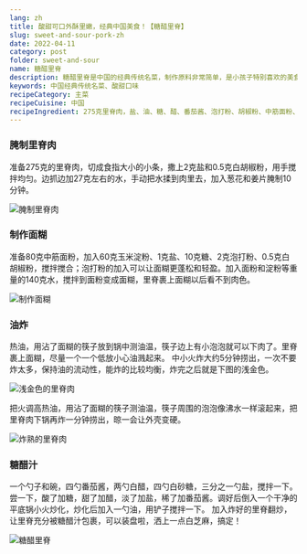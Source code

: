 ```yaml
---
lang: zh
title: 酸甜可口外酥里嫩，经典中国美食！【糖醋里脊】
slug: sweet-and-sour-pork-zh
date: 2022-04-11
category: post
folder: sweet-and-sour
name: 糖醋里脊
description: 糖醋里脊是中国的经典传统名菜，制作原料非常简单，是小孩子特别喜欢的美食
keywords: 中国经典传统名菜、酸甜口味
recipeCategory: 主菜
recipeCuisine: 中国
recipeIngredient: 275克里脊肉，盐、油、糖、醋、番茄酱、泡打粉、胡椒粉、中筋面粉、玉米淀粉、白芝麻
---
```


<!-- start slipsum code -->
### 腌制里脊肉
准备275克的里脊肉，切成食指大小的小条，撒上2克盐和0.5克白胡椒粉，用手搅拌均匀。边抓边加27克左右的水，手动把水揉到肉里去，加入葱花和姜片腌制10分钟。

![腌制里脊肉](/img/post/sweet-and-sour/1.png)

### 制作面糊
准备80克中筋面粉，加入60克玉米淀粉、1克盐、10克糖、2克泡打粉、0.5克白胡椒粉，搅拌搅合；泡打粉的加入可以让面糊更蓬松和轻盈。加入面粉和淀粉等重量的140克水，搅拌到面粉变成面糊，里脊裹上面糊以后看不到肉色。

![制作面糊](/img/post/sweet-and-sour/2.png)

### 油炸
热油，用沾了面糊的筷子放到锅中测油温，筷子边上有小泡泡就可以下肉了。里脊裹上面糊，尽量一个一个低放小心油溅起来。
中小火炸大约5分钟捞出，一次不要炸太多，保持油的流动性，能炸的比较均衡，炸完之后就是下图的浅金色。

![浅金色的里脊肉](/img/post/sweet-and-sour/3.png)

把火调高热油，用沾了面糊的筷子测油温，筷子周围的泡泡像沸水一样滚起来，把里脊肉下锅再炸一分钟捞出，晾一会让外壳变硬。

![炸熟的里脊肉](/img/post/sweet-and-sour/4.png)


### 糖醋汁
一个勺子和碗，四勺番茄酱，两勺白醋，四勺白砂糖，三分之一勺盐，搅拌一下。
尝一下，酸了加糖，甜了加醋，淡了加盐，稀了加番茄酱。调好后倒入一个干净的平底锅小火炒化，炒化后加入一勺油，用铲子搅拌一下。
加入炸好的里脊翻炒，让里脊充分被糖醋汁包裹，可以装盘啦，洒上一点白芝麻，搞定！

![糖醋里脊](/img/post/sweet-and-sour/done.png)
